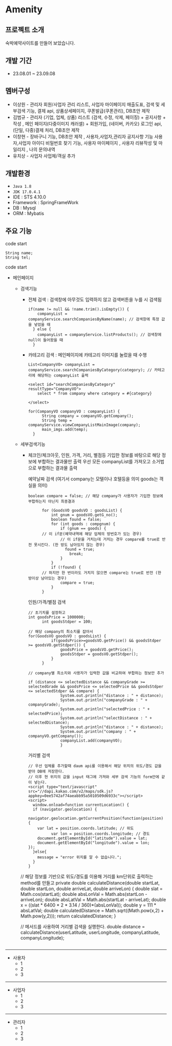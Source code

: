 # Amenity

## 프로젝트 소개

숙박예약사이트를 만들어 보았습니다.


## 개발 기간

- 23.08.01 ~ 23.09.08


## 멤버구성

- 이상원 - 관리자 회원/사업자 관리 리스트, 사업자 마이페이지 매출도표, 검색 및 세부검색 기능, 결제 api, 상품상세페이지, 쿠폰발급(쿠폰관리), DB초안 제작
- 김범규 - 관리자 (기업, 업체, 상품) 리스트 (검색, 수정, 삭제, 페이징) + 공지사항 + 작성 , 메인 페이지(다중이미지 캐러셀) + 회원가입, (네이버, 카카오) 로그인 api, (단일, 다중)결제 처리, DB초안 제작
- 이창현 - 장바구니 기능, DB초안 제작 ,  사용자,사업자,관리자 공지사항 기능 사용자,사업자  아이디 비밀번호 찾기 기능, 사용자 마이페이지 , 사용자 리뷰작성 및 마일리지 , 나의 문의내역
- 유치상 - 사업자 사업체/객실 추가

## 개발환경

- `Java 1.8`
- `JDK 17.0.4.1`
- IDE : STS 4.10.0
- Framework : SpringFrameWork
- DB : Mysql
- ORM : Mybatis

## 주요 기능
code start
```
String name;
String tel;
```
code start
- 메인페이지
  - 검색기능
      - 전체 검색 : 검색창에 아무것도 입력하지 않고 검색버튼을 누를 시 검색됨
        ```
        if(name != null && !name.trim().isEmpty()) {
	        companyList = companyService.searchCompaniesByName(name); // 검색창에 특정 값을 넣었을 때
	      } else {
	        companyList = companyService.listProducts(); // 검색창에 null이 들어왔을 때
	      }
        ```
      - 카테고리 검색 : 메인페이지에 카테고리 이미지를 눌렀을 때 수행
        ```
        List<CompanyVO> companyList = companyService.searchCompaniesByCategory(category); // 카테고리에 해당하는 companyList 출력

        <select id="searchCompaniesByCategory" resultType="CompanyVO">
    	    select * from company where category = #{category}

        </select>

        for(CompanyVO companyVO : companyList) {
	    	  String company = companyVO.getCompany();
	    	  String temp = companyService.viewCompanyListMainImage(company);
	    	  main_imgs.add(temp);
	      }
        ```
  - 세부검색기능
    - 체크인/체크아웃, 인원, 가격, 거리, 별점등 기입한 정보를 바탕으로 해당 정보에 부합하는 결과물만 출력
      우선 모든 companyList를 가져오고 소거법으로 부합하는 결과물 출력

      예약날짜 검색 (여기서 company는 모텔이나 호텔등을 의미 goods는 객실을 의미)
      ```
      boolean compare = false; // 해당 company가 사용자가 기입한 정보에 부합하는지 아닌지 최종결과

			for (GoodsVO goodsVO : goodsList) {
			    int gnum = goodsVO.getG_no();
			    boolean found = false;
			    for (int goods : compgnum) {
			    	if (gnum == goods) {
            // 이 if문(예약내역에 해당 업체의 방번호가 있는 경우)
			    	// 이 if문을 거치는데 거치는 경우 compare를 true로 반전 못시킨다. (한 방도 남아있지 않는 경우)
			    	  found = true;
			            break;
			        }
			    }
			    if (!found) {
            // 하지만 한 번이라도 거치지 않으면 compare는 true로 반전 (한 방이상 남아있는 경우)
			        compare = true;
			    }
			}
      ```

      인원/가격/별점 검색
      ```
      // 초기치를 설정하고
      int goodsPrice = 1000000;
			int goodsStdper = 100;

      // 해당 company의 최소치를 잡아서
      for(GoodsVO goodsVO : goodsList) {
				if(goodsPrice>=goodsVO.getPrice() && goodsStdper >= goodsVO.getStdper()) {
					goodsPrice = goodsVO.getPrice();
					goodsStdper = goodsVO.getStdper();
				}
			}
 
      // company별 최소치와 사용자가 입력한 값을 비교하여 부합하는 정보만 추가

      if (distance <= selectedDistance && companyGrade >= selectedGrade && goodsPrice <= selectedPrice && goodsStdper <= selectedStdper && compare) {
					System.out.println("distance : " + distance);
					System.out.println("companyGrade : " + companyGrade);
					System.out.println("selectedPrice : " + selectedPrice);
					System.out.println("selectDistance : " + selectedDistance);
					System.out.println("distance : " + distance);
					System.out.println("company : " + companyVO.getCompany());
					companyList.add(companyVO);
					}
      ```

      거리별 검색
      ```
      // 우선 업체를 추가할때 daum api를 이용해서 해당 위치의 위도/경도 값을 받아 DB에 저장한다.
      // 이후 현 위치의 값을 input 태그에 가져와 세부 검색 기능의 form안에 같이 넣는다.
      <script type="text/javascript" src="//dapi.kakao.com/v2/maps/sdk.js?appkey=0ee5742af74aeabb95a5010509d6933c"></script>
      <script>
        window.onload=function currentLocation() {
        if (navigator.geolocation) {
          navigator.geolocation.getCurrentPosition(function(position) {
          var lat = position.coords.latitude; // 위도
			    var lon = position.coords.longitude; // 경도
          document.getElementById("latitude").value = lat;
          document.getElementById("longitude").value = lon;
      });
        }else{
          message = "error 위치를 알 수 없습니다.";
        }
      }
    </script>
    
      // 해당 정보를 기반으로 위도/경도를 이용해 거리를 km단위로 출력하는 method를 만들고 
      private double calculateDistance(double startLat, double startLon, double arriveLat, double arriveLon) {
		    double slat = Math.cos(startLat);
		    double absLonVal = Math.abs(startLon - arriveLon);
		    double absLatVal = Math.abs(startLat - arriveLat); 
		    double x = ((slat * 6400 * 2 * 3.14 / 360)*(absLonVal));
		    double y = 111 * absLatVal;
		    double calculatedDistance = Math.sqrt((Math.pow(x,2) + Math.pow(y,2)));
	      return calculatedDistance;
	    }
    
      // 메서드를 사용하여 거리별 검색을 실행한다.
      double distance = calculateDistance(userLatitude, userLongitude, companyLatitude, companyLongitude);
      ```
      
------------
- 사용자
  - 1
  - 2
  - 3
------------
- 사업자
  - 1
  - 2
  - 3
------------
- 관리자
  - 1
  - 2
  - 3


  

